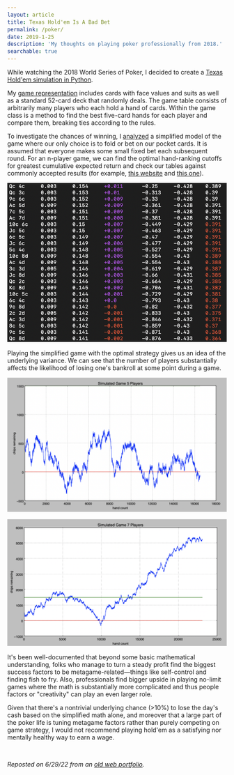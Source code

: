 ```yaml
---
layout: article
title: Texas Hold'em Is A Bad Bet
permalink: /poker/
date: 2019-1-25
description: 'My thoughts on playing poker professionally from 2018.'
searchable: true
---
```


While watching the 2018 World Series of Poker, I decided to create a <a href="https://github.com/trattner/poker-sim" target="_blank">Texas Hold'em simulation in Python</a>.

My <a href="https://github.com/trattner/poker-sim/blob/master/hold-em.py" target="_blank">game representation</a> includes cards with face values and suits as well as a standard 52-card deck that randomly deals. The game table consists of arbitrarily many players who each hold a hand of cards. Within the game class is a method to find the best five-card hands for each player and compare them, breaking ties according to the rules.

To investigate the chances of winning, I <a href="https://github.com/trattner/poker-sim/blob/master/analyze2.py" target="_blank">analyzed</a> a simplified model of the game where our only choice is to fold or bet on our pocket cards. It is assumed that everyone makes some small fixed bet each subsequent round. For an n-player game, we can find the optimal hand-ranking cutoffs for greatest cumulative expected return and check our tables against commonly accepted results (for example, <a href="https://www.tightpoker.com/poker_hands.html" target="_blank">this website</a> and <a href="https://wizardofodds.com/games/texas-hold-em/" target="_blank">this one</a>).

![middle hands][table3]

Playing the simplified game with the optimal strategy gives us an idea of the underlying variance. We can see that the number of players substantially affects the likelihood of losing one's bankroll at some point during a game.

![simulated returns with optimal play among 5 players][n5]

![simulated returns for 7][n7]

It's been well-documented that beyond some basic mathematical understanding, folks who manage to turn a steady profit find the biggest success factors to be metagame-related&mdash;things like self-control and finding fish to fry. Also, professionals find bigger upside in playing no-limit games where the math is substantially more complicated and thus people factors or "creativity" can play an even larger role.

Given that there's a nontrivial underlying chance (>10%) to lose the day's cash based on the simplified math alone, and moreover that a large part of the poker life is tuning metagame factors rather than purely competing on game strategy, I would not recommend playing hold'em as a satisfying nor mentally healthy way to earn a wage.

<br>

<i>Reposted on 6/29/22 from an [old web portfolio](https://github.com/trattner/atratt/blob/master/_posts/2019-1-25-poker-sim.md).</i>


<!--For 5 players, bust 0.7078 (0.0705348140991) and cashout 0.2574 (0.0700088565826).
For 6 players, bust 0.2666 (0.0668164650367) and cashout 0.7314 (0.0670077607446).
For 7 players, bust 0.1692 (0.0573703756306) and cashout 0.8308 (0.0573703756306).
For 8 players, bust 0.1588 (0.053726715887) and cashout 0.8412 (0.053726715887)-->

[table1]: https://raw.githubusercontent.com/trattner/atratt/f3d6c0d6d0c122af2b56531209372dd7d1390a34/img/poker-sim//ranking-top.png#L
[table2]: https://raw.githubusercontent.com/trattner/atratt/f3d6c0d6d0c122af2b56531209372dd7d1390a34/img/poker-sim//ranking-bottom.png#L
[table3]: https://raw.githubusercontent.com/trattner/atratt/f3d6c0d6d0c122af2b56531209372dd7d1390a34/img/poker-sim//ranking-middle.png#L

[n5]: https://raw.githubusercontent.com/trattner/atratt/f3d6c0d6d0c122af2b56531209372dd7d1390a34/img/poker-sim//5-bust.png#L
[n6]: https://raw.githubusercontent.com/trattner/atratt/f3d6c0d6d0c122af2b56531209372dd7d1390a34/img/poker-sim//6-bust.png#L
[n7]: https://raw.githubusercontent.com/trattner/atratt/f3d6c0d6d0c122af2b56531209372dd7d1390a34/img/poker-sim/7-bust.png#L
[n8]: https://raw.githubusercontent.com/trattner/atratt/f3d6c0d6d0c122af2b56531209372dd7d1390a34/img/poker-sim/8-win.png#L
